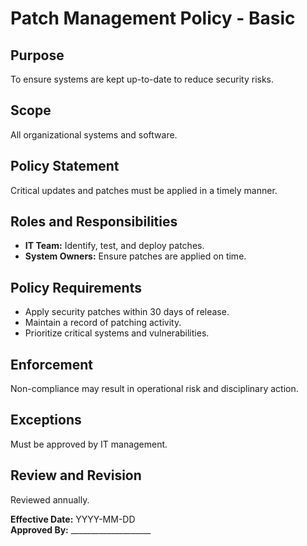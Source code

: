 # Patch Management Policy - Basic

## Purpose
To ensure systems are kept up-to-date to reduce security risks.

## Scope
All organizational systems and software.

## Policy Statement
Critical updates and patches must be applied in a timely manner.

## Roles and Responsibilities
- **IT Team:** Identify, test, and deploy patches.  
- **System Owners:** Ensure patches are applied on time.

## Policy Requirements
- Apply security patches within 30 days of release.  
- Maintain a record of patching activity.  
- Prioritize critical systems and vulnerabilities.

## Enforcement
Non-compliance may result in operational risk and disciplinary action.

## Exceptions
Must be approved by IT management.

## Review and Revision
Reviewed annually.

**Effective Date:** YYYY-MM-DD  
**Approved By:** ____________________
